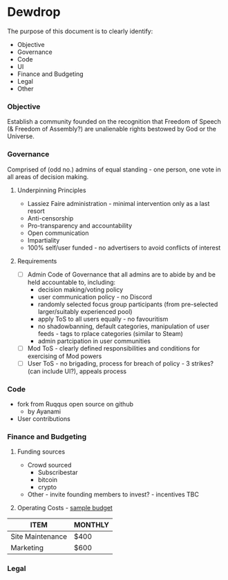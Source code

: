 # Dewdrop

The purpose of this document is to clearly identify:

* Objective
* Governance
* Code
* UI
* Finance and Budgeting
* Legal
* Other

### Objective
Establish a community founded on the recognition that Freedom of Speech (& Freedom of Assembly?) are unalienable rights bestowed by God or the Universe.


### Governance
Comprised of (odd no.) admins of equal standing - one person, one vote in all areas of decision making.

1. Underpinning Principles
   * Lassiez Faire administration - minimal intervention only as a last resort
   * Anti-censorship
   * Pro-transparency and accountability
   * Open communication
   * Impartiality
   * 100% self/user funded - no advertisers to avoid conflicts of interest

2. Requirements
   - [ ] Admin Code of Governance that all admins are to abide by and be held accountable to, including:
     * decision making/voting policy
     * user communication policy - no Discord
     * randomly selected focus group participants (from pre-selected larger/suitably experienced pool)
     * apply ToS to all users equally - no favouritism
     * no shadowbanning, default categories, manipulation of user feeds - tags to rplace categories (similar to Steam)
     * admin partcipation in user communities
   - [ ] Mod ToS - clearly defined responsibilities and conditions for exercising of Mod powers
   - [ ] User ToS - no brigading, process for breach of policy - 3 strikes? (can include UI?), appeals process
   
### Code
   * fork from Ruqqus open source on github
     * by Ayanami
   * User contributions
   
  


### Finance and Budgeting

1. Funding sources
   * Crowd sourced
     * Subscribestar
     * bitcoin
     * crypto
   * Other - invite founding members to invest? - incentives TBC
   
2. Operating Costs - [sample budget](https://github.com/ruqqus/ruqqus/blob/master/docs/contribute/design.md)

| ITEM     |    MONTHLY    |
| ------------- | ------------- |
| Site Maintenance  |  $400  |
| Marketing  | $600  |


### Legal


